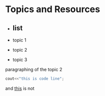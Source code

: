 # Topics and Resources

* ## list

* topic 1
* topic 2
* topic 3

paragraphing of the topic 2

```cpp
cout<<"this is code line";
````
and [this](http://cgm.cs.mcgill.ca/~godfried/publications/calipers.pdf) is not
